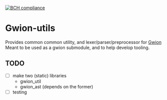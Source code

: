 [![BCH compliance](https://bettercodehub.com/edge/badge/fennecdjay/gwion-util?branch=master)](https://bettercodehub.com/)

# Gwion-utils

Provides common common utility, and lexer/parser/preprocessor for [Gwion](https://github.com/fennecdjay/gwion)
Meant to be used as a gwion submodule, and to help develop tooling.

## TODO
  * [ ] make two (static) libraries
    + gwion_util
    + gwion_ast (depends on the former)
  * [ ] testing
